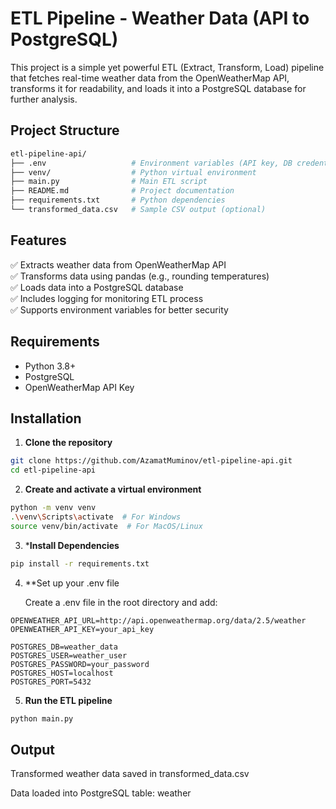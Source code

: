 # ETL Pipeline - Weather Data (API to PostgreSQL)

This project is a simple yet powerful ETL (Extract, Transform, Load) pipeline that fetches real-time weather data from the OpenWeatherMap API, transforms it for readability, and loads it into a PostgreSQL database for further analysis.

## Project Structure
```bash
etl-pipeline-api/
├── .env                   # Environment variables (API key, DB credentials)
├── venv/                  # Python virtual environment
├── main.py                # Main ETL script
├── README.md              # Project documentation
├── requirements.txt       # Python dependencies
└── transformed_data.csv   # Sample CSV output (optional)
```

## Features

✅ Extracts weather data from OpenWeatherMap API  
✅ Transforms data using pandas (e.g., rounding temperatures)  
✅ Loads data into a PostgreSQL database  
✅ Includes logging for monitoring ETL process  
✅ Supports environment variables for better security  

## Requirements

- Python 3.8+
- PostgreSQL
- OpenWeatherMap API Key

## Installation

1. **Clone the repository**

```bash
git clone https://github.com/AzamatMuminov/etl-pipeline-api.git
cd etl-pipeline-api
```
2. **Create and activate a virtual environment**

```bash
python -m venv venv
.\venv\Scripts\activate  # For Windows
source venv/bin/activate  # For MacOS/Linux
```
3. ***Install Dependencies**
```bash
pip install -r requirements.txt
```

4. **Set up your .env file
    
    Create a .env file in the root directory and add:
```
OPENWEATHER_API_URL=http://api.openweathermap.org/data/2.5/weather
OPENWEATHER_API_KEY=your_api_key

POSTGRES_DB=weather_data
POSTGRES_USER=weather_user
POSTGRES_PASSWORD=your_password
POSTGRES_HOST=localhost
POSTGRES_PORT=5432
```

5. **Run the ETL pipeline**
```bash
python main.py
```

##  Output

Transformed weather data saved in transformed_data.csv

Data loaded into PostgreSQL table: weather

